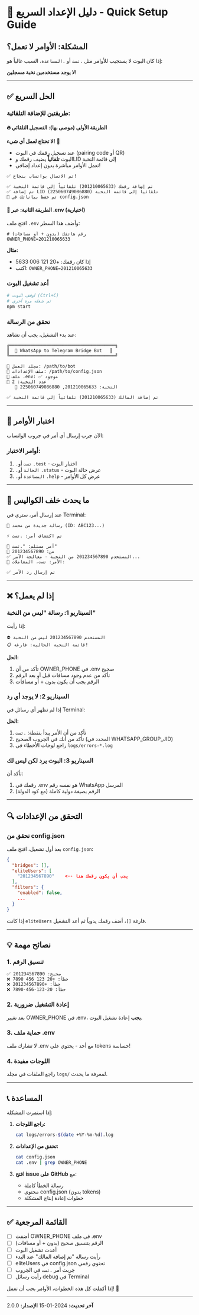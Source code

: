 # 🚀 دليل الإعداد السريع - Quick Setup Guide

## المشكلة: الأوامر لا تعمل؟

إذا كان البوت لا يستجيب للأوامر مثل `.تست` أو `.المساعدة`، السبب غالباً هو:

**لا يوجد مستخدمين نخبة مسجلين!**

---

## ✅ الحل السريع

### طريقتين للإضافة التلقائية:

#### 🔥 الطريقة الأولى (موصى بها): التسجيل التلقائي
**لا تحتاج لعمل أي شيء!** 🎉

- عند تسجيل رقمك في البوت (pairing code أو QR)
- البوت **تلقائياً** يضيف رقمك وLID إلى قائمة النخبة
- تعمل الأوامر مباشرة بدون إعداد إضافي!

```
✅ تم الاتصال بواتساب بنجاح!

✅ تم إضافة رقمك (201210065633) تلقائياً إلى قائمة النخبة
✅ تم إضافة LID (225060749086880) تلقائياً إلى قائمة النخبة
💾 تم حفظ بياناتك في config.json
```

#### 📝 الطريقة الثانية: عبر .env (اختيارية)

افتح ملف `.env` وأضف هذا السطر:

```env
# رقم هاتفك (بدون + أو مسافات)
OWNER_PHONE=201210065633
```

**مثال:**
- إذا كان رقمك: +20 121 006 5633
- اكتب: `OWNER_PHONE=201210065633`

### أعد تشغيل البوت

```bash
# أوقف البوت (Ctrl+C)
# ثم شغله مرة أخرى
npm start
```

### تحقق من الرسالة

عند بدء التشغيل، يجب أن تشاهد:

```
╔════════════════════════════════════════╗
║  🤖 WhatsApp to Telegram Bridge Bot   ║
╚════════════════════════════════════════╝

📁 مجلد العمل: /path/to/bot
📝 ملف الإعدادات: /path/to/config.json
📂 ملف .env: ✅ موجود
👥 عدد النخبة: 2
   📱 النخبة: 201210065633, 225060749086880

✅ تم إضافة المالك (201210065633) تلقائياً إلى قائمة النخبة
```

---

## 🧪 اختبار الأوامر

الآن جرب إرسال أي أمر في جروب الواتساب:

### أوامر الاختبار:

1. `.تست` أو `.test` - اختبار البوت
2. `.الحالة` أو `.status` - عرض حالة البوت
3. `.المساعدة` أو `.help` - عرض كل الأوامر

---

## 📝 ما يحدث خلف الكواليس

عند إرسال أمر، سترى في Terminal:

```
📨 رسالة جديدة من محمد (ID: ABC123...)

⚡ تم اكتشاف أمر: .تست

🔧 أمر مستلم: ".تست"
📱 من: 201234567890
✅ المستخدم 201234567890 من النخبة - معالجة الأمر...
📝 الأمر: تست، المعاملات: 

✅ تم إرسال رد الأمر
```

---

## ❌ إذا لم يعمل؟

### السيناريو 1: رسالة "ليس من النخبة"

إذا رأيت:
```
⛔ المستخدم 201234567890 ليس من النخبة
📋 قائمة النخبة الحالية: فارغة!
```

**الحل:**
1. تأكد من أن OWNER_PHONE في .env صحيح
2. تأكد من عدم وجود مسافات قبل أو بعد الرقم
3. الرقم يجب أن يكون بدون + أو مسافات

### السيناريو 2: لا يوجد أي رد

إذا لم تظهر أي رسائل في Terminal:

**الحل:**
1. تأكد من أن الأمر يبدأ بنقطة: `.تست`
2. تأكد من أنك في الجروب الصحيح (المحدد في WHATSAPP_GROUP_JID)
3. راجع لوجات الأخطاء في `logs/errors-*.log`

### السيناريو 3: البوت يرد لكن ليس لك

تأكد أن:
1. رقمك في .env هو نفسه رقم WhatsApp المرسل
2. الرقم بصيغة دولية كاملة (مع كود الدولة)

---

## 🔍 التحقق من الإعدادات

### تحقق من config.json

بعد أول تشغيل، افتح ملف `config.json`:

```json
{
  "bridges": [],
  "eliteUsers": [
    "201234567890"    <-- يجب أن يكون رقمك هنا
  ],
  "filters": {
    "enabled": false,
    ...
  }
}
```

إذا كانت `eliteUsers` فارغة `[]`، أضف رقمك يدوياً ثم أعد التشغيل.

---

## 💡 نصائح مهمة

### 1. تنسيق الرقم
```
✅ صحيح: 201234567890
❌ خطأ: +20 123 456 7890
❌ خطأ: +201234567890
❌ خطأ: 20-123-456-7890
```

### 2. إعادة التشغيل ضرورية
بعد تغيير OWNER_PHONE في .env، **يجب** إعادة تشغيل البوت.

### 3. حماية ملف .env
لا تشارك ملف .env مع أحد - يحتوي على tokens حساسة!

### 4. اللوجات مفيدة
راجع الملفات في مجلد `logs/` لمعرفة ما يحدث.

---

## 📞 المساعدة

إذا استمرت المشكلة:

1. **راجع اللوجات:**
   ```bash
   cat logs/errors-$(date +%Y-%m-%d).log
   ```

2. **تحقق من الإعدادات:**
   ```bash
   cat config.json
   cat .env | grep OWNER_PHONE
   ```

3. **افتح issue على GitHub** مع:
   - رسالة الخطأ كاملة
   - محتوى config.json (بدون tokens)
   - خطوات إعادة إنتاج المشكلة

---

## ✅ القائمة المرجعية

- [ ] أضفت OWNER_PHONE في ملف .env
- [ ] الرقم بتنسيق صحيح (بدون + أو مسافات)
- [ ] أعدت تشغيل البوت
- [ ] رأيت رسالة "تم إضافة المالك" عند البدء
- [ ] eliteUsers في config.json تحتوي رقمي
- [ ] جربت أمر `.تست` في الجروب
- [ ] رأيت رسائل debug في Terminal

إذا أكملت كل هذه الخطوات، الأوامر يجب أن تعمل! 🎉

---

**آخر تحديث:** 2024-01-15
**الإصدار:** 2.0.0
